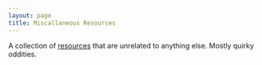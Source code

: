 ```yaml
---
layout: page
title: Miscallaneous Resources
---
```


A collection of [resources](../resources) that are unrelated to anything else. Mostly quirky oddities.